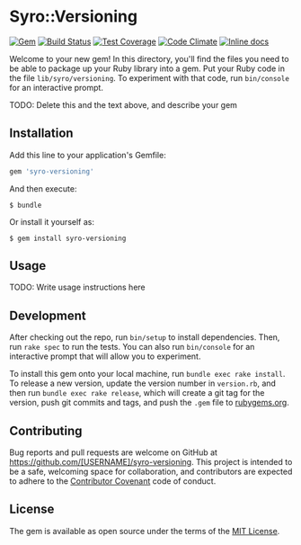 # Syro::Versioning

[![Gem](https://img.shields.io/gem/v/syro-versioning.svg)](https://rubygems.org/gems/syro-versioning)
[![Build Status](https://travis-ci.org/sagmor/syro-versioning.svg)](https://travis-ci.org/sagmor/syro-versioning)
[![Test Coverage](https://codeclimate.com/github/sagmor/syro-versioning/badges/coverage.svg)](https://codeclimate.com/github/sagmor/syro-versioning/coverage)
[![Code Climate](https://codeclimate.com/github/sagmor/syro-versioning/badges/gpa.svg)](https://codeclimate.com/github/sagmor/syro-versioning)
[![Inline docs](http://inch-ci.org/github/sagmor/syro-versioning.svg?branch=master)](http://inch-ci.org/github/sagmor/syro-versioning)

Welcome to your new gem! In this directory, you'll find the files you need to be able to package up your Ruby library into a gem. Put your Ruby code in the file `lib/syro/versioning`. To experiment with that code, run `bin/console` for an interactive prompt.

TODO: Delete this and the text above, and describe your gem

## Installation

Add this line to your application's Gemfile:

```ruby
gem 'syro-versioning'
```

And then execute:

    $ bundle

Or install it yourself as:

    $ gem install syro-versioning

## Usage

TODO: Write usage instructions here

## Development

After checking out the repo, run `bin/setup` to install dependencies. Then, run `rake spec` to run the tests. You can also run `bin/console` for an interactive prompt that will allow you to experiment.

To install this gem onto your local machine, run `bundle exec rake install`. To release a new version, update the version number in `version.rb`, and then run `bundle exec rake release`, which will create a git tag for the version, push git commits and tags, and push the `.gem` file to [rubygems.org](https://rubygems.org).

## Contributing

Bug reports and pull requests are welcome on GitHub at https://github.com/[USERNAME]/syro-versioning. This project is intended to be a safe, welcoming space for collaboration, and contributors are expected to adhere to the [Contributor Covenant](contributor-covenant.org) code of conduct.


## License

The gem is available as open source under the terms of the [MIT License](http://opensource.org/licenses/MIT).

